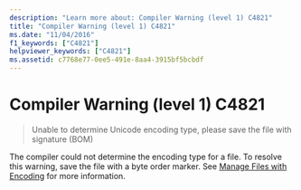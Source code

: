 ```yaml
---
description: "Learn more about: Compiler Warning (level 1) C4821"
title: "Compiler Warning (level 1) C4821"
ms.date: "11/04/2016"
f1_keywords: ["C4821"]
helpviewer_keywords: ["C4821"]
ms.assetid: c7768e77-0ee5-491e-8aa4-3915bf5bcbdf
---
```

# Compiler Warning (level 1) C4821

> Unable to determine Unicode encoding type, please save the file with signature (BOM)

The compiler could not determine the encoding type for a file. To resolve this warning, save the file with a byte order marker. See [Manage Files with Encoding](/sql/ssms/solution/manage-files-with-encoding) for more information.
